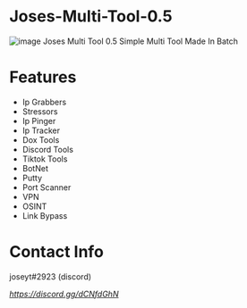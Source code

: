 # Joses-Multi-Tool-0.5
![image](https://user-images.githubusercontent.com/78001618/167537416-b519f276-2507-4883-91eb-530eb56a7e72.png)
Joses Multi Tool 0.5
Simple Multi Tool Made In Batch


# Features
- Ip Grabbers
- Stressors
- Ip Pinger
- Ip Tracker
- Dox Tools
- Discord Tools
- Tiktok Tools
- BotNet
- Putty
- Port Scanner
- VPN
- OSINT
- Link Bypass



# Contact Info
joseyt#2923 (discord)

*https://discord.gg/dCNfdGhN*
